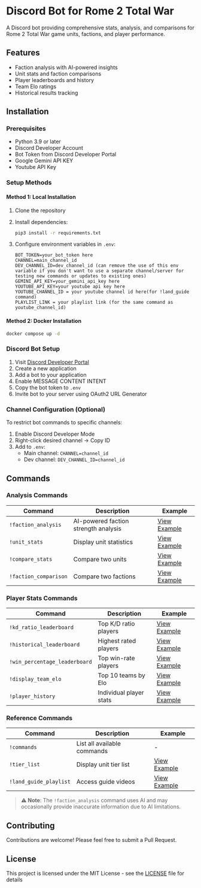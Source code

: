 # Discord Bot for Rome 2 Total War

A Discord bot providing comprehensive stats, analysis, and comparisons for Rome 2 Total War game units, factions, and player performance.

## Features

- Faction analysis with AI-powered insights
- Unit stats and faction comparisons
- Player leaderboards and history
- Team Elo ratings
- Historical results tracking

## Installation

### Prerequisites

- Python 3.9 or later
- Discord Developer Account
- Bot Token from Discord Developer Portal
- Google Gemini API KEY
- Youtube API Key

### Setup Methods

#### Method 1: Local Installation

1. Clone the repository
2. Install dependencies:

   ```bash
   pip3 install -r requirements.txt
   ```

3. Configure environment variables in `.env`:

    ```env
   BOT_TOKEN=your_bot_token here
   CHANNEL=main_channel_id
   DEV_CHANNEL_ID=dev_channel_id (can remove the use of this env variable if you don't want to use a separate channel/server for testing new commands or updates to existing ones)
   GEMINI_API_KEY=your_gemini_api_key here
   YOUTUBE_API_KEY=your youtube api key here
   YOUTUBE_CHANNEL_ID = your youtube channel id here(for !land_guide command)
   PLAYLIST_LINK = your playlist link (for the same command as youtube_channel_id)
   ```

#### Method 2: Docker Installation

```bash
docker compose up -d
```

### Discord Bot Setup

1. Visit [Discord Developer Portal](https://discord.com/developers/applications)
2. Create a new application
3. Add a bot to your application
4. Enable MESSAGE CONTENT INTENT
5. Copy the bot token to `.env`
6. Invite bot to your server using OAuth2 URL Generator

### Channel Configuration (Optional)

To restrict bot commands to specific channels:

1. Enable Discord Developer Mode
2. Right-click desired channel → Copy ID
3. Add to `.env`:
   - Main channel: `CHANNEL=channel_id`
   - Dev channel: `DEV_CHANNEL_ID=channel_id`

## Commands

### Analysis Commands

| Command | Description | Example |
|---------|-------------|---------|
| `!faction_analysis` | AI-powered faction strength analysis | [View Example](https://imgur.com/gMB1w3Q) |
| `!unit_stats` | Display unit statistics | [View Example](https://imgur.com/Op4IuYs) |
| `!compare_stats` | Compare two units | [View Example](https://imgur.com/6PQtKYb) |
| `!faction_comparison` | Compare two factions | [View Example](https://imgur.com/uFitkwt) |

### Player Stats Commands

| Command | Description | Example |
|---------|-------------|---------|
| `!kd_ratio_leaderboard` | Top K/D ratio players | [View Example](https://imgur.com/HkjLkyX) |
| `!historical_leaderboard` | Highest rated players | [View Example](https://imgur.com/W1qpNPj) |
| `!win_percentage_leaderboard` | Top win-rate players | [View Example](https://imgur.com/MnBY3oN) |
| `!display_team_elo` | Top 10 teams by Elo | [View Example](https://imgur.com/kebXqcm) |
| `!player_history` | Individual player stats | [View Example](https://imgur.com/MLZLJbk) |

### Reference Commands

| Command | Description | Example |
|---------|-------------|---------|
| `!commands` | List all available commands | - |
| `!tier_list` | Display unit tier list | [View Example](https://imgur.com/jBgSs1Q) |
| `!land_guide_playlist` | Access guide videos | [View Example](https://imgur.com/jw9AdU5) |

> **⚠️ Note**: The `!faction_analysis` command uses AI and may occasionally provide inaccurate information due to AI limitations.

## Contributing

Contributions are welcome! Please feel free to submit a Pull Request.

## License

This project is licensed under the MIT License - see the [LICENSE](LICENSE) file for details
